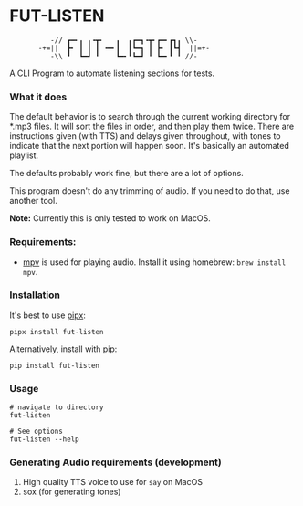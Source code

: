# FUT-LISTEN

```
          -// ┏━╸╻ ╻╺┳╸   ╻  ╻┏━┓╺┳╸┏━╸┏┓╻ \\-               
       -+=||  ┣╸ ┃ ┃ ┃ ╺━╸┃  ┃┗━┓ ┃ ┣╸ ┃┗┫  ||=+-            
          -\\ ╹  ┗━┛ ╹    ┗━╸╹┗━┛ ╹ ┗━╸╹ ╹ //-               
```

A CLI Program to automate listening sections for tests.

### What it does

The default behavior is to search through the current working directory for *.mp3 files. It will sort the files in order, and then play them twice. There are instructions given (with TTS) and delays given throughout, with tones to indicate that the next portion will happen soon. It's basically an automated playlist.

The defaults probably work fine, but there are a lot of options. 

This program doesn't do any trimming of audio. If you need to do that, use another tool. 

**Note:** Currently this is only tested to work on MacOS.

### Requirements:

- [mpv](https://mpv.io) is used for playing audio. Install it using homebrew: `brew install mpv`.

### Installation

It's best to use [pipx](https://pypa.github.io/pipx/):

```
pipx install fut-listen
```

Alternatively, install with pip:

```
pip install fut-listen
```

### Usage

```
# navigate to directory
fut-listen

# See options
fut-listen --help
```

### Generating Audio requirements (development)

1. High quality TTS voice to use for `say` on MacOS
2. sox (for generating tones)
